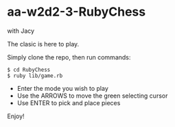 # aa-w2d2-3-RubyChess
with Jacy

The clasic is here to play.

Simply clone the repo, then run commands:

<code>$ cd RubyChess </code>
<br>
<code>$ ruby lib/game.rb </code>

- Enter the mode you wish to play
- Use the ARROWS to move the green selecting cursor
- Use ENTER to pick and place pieces

Enjoy!
